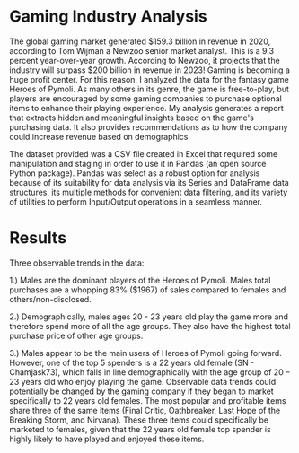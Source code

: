 # Gaming Industry Analysis

The global gaming market generated $159.3 billion in revenue in 2020, according to Tom Wijman a Newzoo senior market analyst. This is a 9.3 percent year-over-year growth. According to Newzoo, it projects that the industry will surpass $200 billion in revenue in 2023! Gaming is becoming a huge profit center. For this reason, I analyzed the data for the fantasy game Heroes of Pymoli. As many others in its genre, the game is free-to-play, but players are encouraged by some gaming companies to purchase optional items to enhance their playing experience. My analysis generates a report that extracts hidden and meaningful insights based on the game's purchasing data. It also provides recommendations as to how the company could increase revenue based on demographics.

The dataset provided was a CSV file created in Excel that required some manipulation and staging in order to use it in Pandas (an open source Python package). Pandas was select as a robust option for analysis because of its suitability for data analysis via its Series and DataFrame data structures, its multiple methods for convenient data filtering, and its variety of utilities to perform Input/Output operations in a seamless manner.  

# Results

Three observable trends in the data:

1.)	Males are the dominant players of the Heroes of Pymoli.  Males total purchases are a whopping 83% ($1967) of sales compared to females and others/non-disclosed.

2.)	Demographically, males ages 20 - 23 years old play the game more and therefore spend more of all the age groups. They also have the highest total purchase price of other age groups.

3.)	Males appear to be the main users of Heroes of Pymoli going forward. However, one of the top 5 spenders is a 22 years old female (SN - Chamjask73), which falls in line demographically with the age group of 20 – 23 years old who enjoy playing the game.  Observable data trends could potentially be changed by the gaming company if they began to market specifically to 22 years old females.  The most popular and profitable items share three of the same items (Final Critic, Oathbreaker, Last Hope of the Breaking Storm, and Nirvana). These three items could specifically be marketed to females, given that the 22 years old female top spender is highly likely to have played and enjoyed these items.


